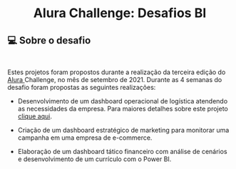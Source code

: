  
# <p align="center"> <b> Alura Challenge: Desafios BI </b> 

##  💻 Sobre o desafio</br> </br> 

Estes projetos foram propostos durante a realização da terceira edição do <a href="https://www.alura.com.br/"> Alura </a> Challenge, no mês de setembro de 2021.
Durante as 4 semanas do desafio foram propostas as seguintes realizações:

- Desenvolvimento de um dashboard operacional de logística atendendo as necessidades da empresa. Para maiores detalhes sobre este projeto <a href="https://github.com/diassmatheus/AluraChallengeBI/tree/main/DashboardOperacionalDeLogistica"> clique aqui</a>.

- Criação de um dashboard estratégico de marketing para monitorar uma campanha em uma empresa de e-commerce.

- Elaboração de um dashboard tático financeiro com análise de cenários e desenvolvimento de um currículo com o Power BI.
